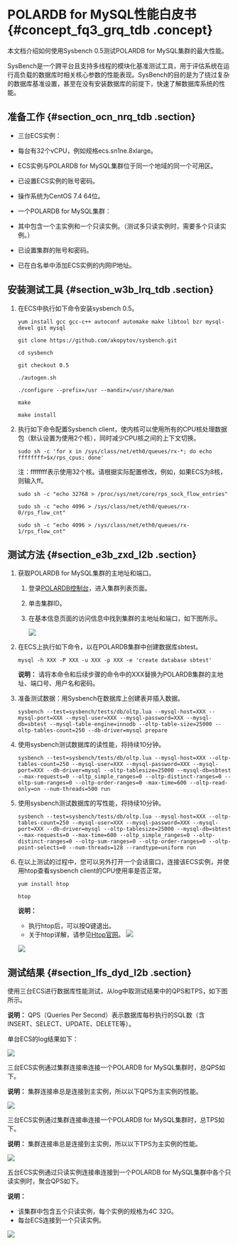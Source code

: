 # POLARDB for MySQL性能白皮书 {#concept_fq3_grq_tdb .concept}

本文档介绍如何使用Sysbench 0.5测试POLARDB for MySQL集群的最大性能。

SysBench是一个跨平台且支持多线程的模块化基准测试工具，用于评估系统在运行高负载的数据库时相关核心参数的性能表现。SysBench的目的是为了绕过复杂的数据库基准设置，甚至在没有安装数据库的前提下，快速了解数据库系统的性能。

## 准备工作 {#section_ocn_nrq_tdb .section}

-   三台ECS实例：

-   每台有32个vCPU，例如规格ecs.sn1ne.8xlarge。
-   ECS实例与POLARDB for MySQL集群位于同一个地域的同一个可用区。
-   已设置ECS实例的账号密码。
-   操作系统为CentOS 7.4 64位。
-   一个POLARDB for MySQL集群：

-   其中包含一个主实例和一个只读实例。（测试多只读实例时，需要多个只读实例。）
-   已设置集群的账号和密码。
-   已在白名单中添加ECS实例的内网IP地址。

## 安装测试工具 {#section_w3b_lrq_tdb .section}

1.  在ECS中执行如下命令安装sysbench 0.5。

    `yum install gcc gcc-c++ autoconf automake make libtool bzr mysql-devel git mysql`

    `git clone https://github.com/akopytov/sysbench.git`

    `cd sysbench`

    `git checkout 0.5`

    `./autogen.sh`

    `./configure --prefix=/usr --mandir=/usr/share/man`

    `make`

    `make install`

2.  执行如下命令配置Sysbench client，使内核可以使用所有的CPU核处理数据包（默认设置为使用2个核），同时减少CPU核之间的上下文切换。

    `sudo sh -c 'for x in /sys/class/net/eth0/queues/rx-*; do echo ffffffff>$x/rps_cpus; done'`

    注：ffffffff表示使用32个核。请根据实际配置修改，例如，如果ECS为8核，则输入ff。

    `sudo sh -c "echo 32768 > /proc/sys/net/core/rps_sock_flow_entries"`

    `sudo sh -c "echo 4096 > /sys/class/net/eth0/queues/rx-0/rps_flow_cnt"`

    `sudo sh -c "echo 4096 > /sys/class/net/eth0/queues/rx-1/rps_flow_cnt"`


## 测试方法 {#section_e3b_zxd_l2b .section}

1.  获取POLARDB for MySQL集群的主地址和端口。
    1.  登录[POLARDB控制台](https://polardb.console.aliyun.com/?spm=5176.2020520001.0.0.69864bd3ikTa1x#/instance/list?regionId=cn-beijing)，进入集群列表页面。
    2.  单击集群ID。
    3.  在基本信息页面的访问信息中找到集群的主地址和端口，如下图所示。

        ![](http://static-aliyun-doc.oss-cn-hangzhou.aliyuncs.com/assets/img/3033/155745379834898_zh-CN.png)

2.  在ECS上执行如下命令，以在POLARDB集群中创建数据库sbtest。

    `mysql -h XXX -P XXX -u XXX -p XXX -e 'create database sbtest'`

    **说明：** 请将本命令和后续步骤的命令中的XXX替换为POLARDB集群的主地址、端口号、用户名和密码。

3.  准备测试数据：用Sysbench在数据库上创建表并插入数据。

    ```
    sysbench --test=sysbench/tests/db/oltp.lua --mysql-host=XXX --mysql-port=XXX --mysql-user=XXX --mysql-password=XXX --mysql-db=sbtest --mysql-table-engine=innodb --oltp-table-size=25000 --oltp-tables-count=250 --db-driver=mysql prepare
    ```

4.  使用sysbench测试数据库的读性能，将持续10分钟。

    ```
    sysbench --test=sysbench/tests/db/oltp.lua --mysql-host=XXX --oltp-tables-count=250 --mysql-user=XXX --mysql-password=XXX --mysql-port=XXX --db-driver=mysql --oltp-tablesize=25000 --mysql-db=sbtest --max-requests=0 --oltp_simple_ranges=0 --oltp-distinct-ranges=0 --oltp-sum-ranges=0 --oltp-order-ranges=0 -max-time=600 --oltp-read-only=on --num-threads=500 run
    ```

5.  使用sysbench测试数据库的写性能，将持续10分钟。

    ```
    sysbench --test=sysbench/tests/db/oltp.lua --mysql-host=XXX --oltp-tables-count=250 --mysql-user=XXX --mysql-password=XXX --mysql-port=XXX --db-driver=mysql --oltp-tablesize=25000 --mysql-db=sbtest --max-requests=0 --max-time=600 --oltp_simple_ranges=0 --oltp-distinct-ranges=0 --oltp-sum-ranges=0 --oltp-order-ranges=0 --oltp-point-selects=0 --num-threads=128 --randtype=uniform run
    ```

6.  在以上测试的过程中，您可以另外打开一个会话窗口，连接该ECS实例，并使用htop查看sysbench client的CPU使用率是否正常。

    `yum install htop`

    `htop`

    **说明：** 

    -   执行htop后，可以按Q键退出。
    -   关于htop详解，请参见[Htop官网](http://hisham.hm/htop/)。
    ![](http://static-aliyun-doc.oss-cn-hangzhou.aliyuncs.com/assets/img/3035/15574537982111_zh-CN.png)

    ![](http://static-aliyun-doc.oss-cn-hangzhou.aliyuncs.com/assets/img/3035/15574537982112_zh-CN.png)


## 测试结果 {#section_lfs_dyd_l2b .section}

使用三台ECS进行数据库性能测试，从log中取测试结果中的QPS和TPS，如下图所示。

**说明：** QPS（Queries Per Second）表示数据库每秒执行的SQL数（含INSERT、SELECT、UPDATE、DELETE等）。

单台ECS的log结果如下：

![](http://static-aliyun-doc.oss-cn-hangzhou.aliyuncs.com/assets/img/3033/155745379811337_zh-CN.png)

三台ECS实例通过集群连接串连接一个POLARDB for MySQL集群时，总QPS如下。

**说明：** 集群连接串总是连接到主实例，所以以下QPS为主实例的性能。

![](http://static-aliyun-doc.oss-cn-hangzhou.aliyuncs.com/assets/img/3033/155745379811333_zh-CN.png)

三台ECS实例通过集群连接串连接一个POLARDB for MySQL集群时，总TPS如下。

**说明：** 集群连接串总是连接到主实例，所以以下TPS为主实例的性能。

![](http://static-aliyun-doc.oss-cn-hangzhou.aliyuncs.com/assets/img/3033/155745379811334_zh-CN.png)

五台ECS实例通过只读实例连接串连接到一个POLARDB for MySQL集群中各个只读实例时，聚合QPS如下。

**说明：** 

-   该集群中包含五个只读实例，每个实例的规格为4C 32G。
-   每台ECS连接到一个只读实例。

![](http://static-aliyun-doc.oss-cn-hangzhou.aliyuncs.com/assets/img/3033/155745379811338_zh-CN.png)

